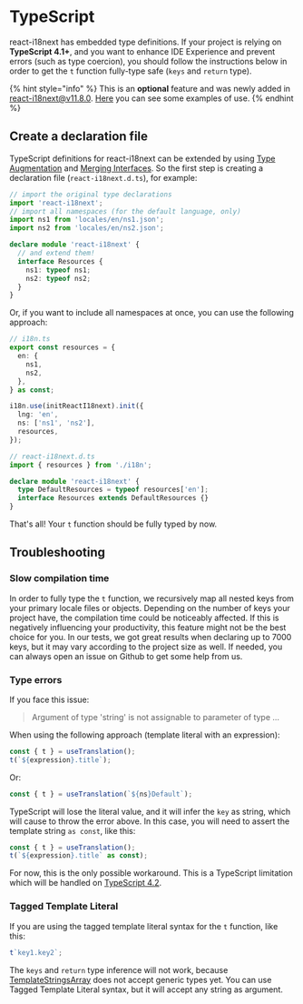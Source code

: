 # TypeScript

react-i18next has embedded type definitions. If your project is relying on **TypeScript 4.1+**, and you want to enhance IDE Experience and prevent errors \(such as type coercion\), you should follow the instructions below in order to get the `t` function fully-type safe \(`keys` and `return` type\).

{% hint style="info" %}
This is an **optional** feature and was newly added in react-i18next@v11.8.0. [Here](https://github.com/i18next/react-i18next/tree/master/example/react-typescript4.1) you can see some examples of use.
{% endhint %}

## Create a declaration file

TypeScript definitions for react-i18next can be extended by using [Type Augmentation](https://www.typescriptlang.org/docs/handbook/declaration-merging.html#module-augmentation) and [Merging Interfaces](https://www.typescriptlang.org/docs/handbook/declaration-merging.html#merging-interfaces). So the first step is creating a declaration file \(`react-i18next.d.ts`\), for example:

```typescript
// import the original type declarations
import 'react-i18next';
// import all namespaces (for the default language, only)
import ns1 from 'locales/en/ns1.json';
import ns2 from 'locales/en/ns2.json';

declare module 'react-i18next' {
  // and extend them!
  interface Resources {
    ns1: typeof ns1;
    ns2: typeof ns2;
  }
}
```

Or, if you want to include all namespaces at once, you can use the following approach:

```typescript
// i18n.ts
export const resources = {
  en: {
    ns1,
    ns2,
  },
} as const;

i18n.use(initReactI18next).init({
  lng: 'en',
  ns: ['ns1', 'ns2'],
  resources,
});

// react-i18next.d.ts
import { resources } from './i18n';

declare module 'react-i18next' {
  type DefaultResources = typeof resources['en'];
  interface Resources extends DefaultResources {}
}
```

That's all! Your `t` function should be fully typed by now.

## Troubleshooting

### Slow compilation time

In order to fully type the `t` function, we recursively map all nested keys from your primary locale files or objects. Depending on the number of keys your project have, the compilation time could be noticeably affected. If this is negatively influencing your productivity, this feature might not be the best choice for you. In our tests, we got great results when declaring up to 7000 keys, but it may vary according to the project size as well. If needed, you can always open an issue on Github to get some help from us.

### Type errors

If you face this issue:

> Argument of type 'string' is not assignable to parameter of type ...

When using the following approach \(template literal with an expression\):

```typescript
const { t } = useTranslation();
t(`${expression}.title`);
```

Or:

```typescript
const { t } = useTranslation(`${ns}Default`);
```

TypeScript will lose the literal value, and it will infer the `key` as string, which will cause to throw the error above. In this case, you will need to assert the template string `as const`, like this:

```typescript
const { t } = useTranslation();
t(`${expression}.title` as const);
```

For now, this is the only possible workaround. This is a TypeScript limitation which will be handled on [TypeScript 4.2](https://devblogs.microsoft.com/typescript/announcing-typescript-4-2-beta/#smarter-type-alias-preservation).

### Tagged Template Literal

If you are using the tagged template literal syntax for the `t` function, like this:

```typescript
t`key1.key2`;
```

The `keys` and `return` type inference will not work, because [TemplateStringsArray](https://github.com/microsoft/TypeScript/issues/33304) does not accept generic types yet. You can use Tagged Template Literal syntax, but it will accept any string as argument.


